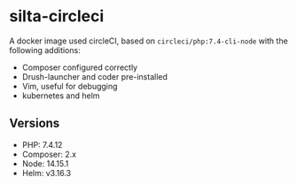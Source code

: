 # silta-circleci
A docker image used circleCI, based on `circleci/php:7.4-cli-node` with the following additions:

- Composer configured correctly
- Drush-launcher and coder pre-installed
- Vim, useful for debugging
- kubernetes and helm

## Versions
- PHP: 7.4.12
- Composer: 2.x
- Node: 14.15.1
- Helm: v3.16.3
